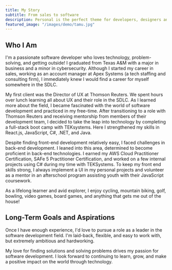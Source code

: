 ```yaml
---
title: My Story
subtitle: From sales to software
description: Personal is the perfect theme for developers, designers and other creatives.
featured_image: "/images/demo/tamu.jpg"
---
```


## Who I Am

I'm a passionate software developer who loves technology, problem-solving, and getting outside! I graduated from Texas A&M with a major in business and a minor in cybersecurity. Although I started my career in sales, working as an account manager at Apex Systems (a tech staffing and consulting firm), I immediately knew I would find a career for myself somewhere in the SDLC.

My first client was the Director of UX at Thomson Reuters. We spent hours over lunch learning all about UX and their role in the SDLC. As I learned more about the field, I became fascinated with the world of software development and practiced in my free-time. After transitioning to a role with Thomson Reuters and receiving mentorship from members of their development team, I decided to take the leap into technology by completing a full-stack boot camp with TEKsystems. Here I strengthened my skills in React.js, JavaScript, C#, .NET, and Java.

Despite finding front-end development relatively easy, I faced challenges in back-end development. I leaned into this area, determined to become proficient in back-end technologies. I earned my AWS Cloud Practitioner Certification, SAFe 5 Practitioner Certification, and worked on a few internal projects using C# during my time with TEKSystems. To keep my front end skills strong, I always implement a UI in my personal projects and volunteer as a mentor in an afterschool program assisting youth with their JavaScript coursework.

As a lifelong learner and avid explorer, I enjoy cycling, mountain biking, golf, bowling, video games, board games, and anything that gets me out of the house!

## Long-Term Goals and Aspirations

Once I have enough experience, I'd love to pursue a role as a leader in the software development field. I'm laid-back, flexible, and easy to work with, but extremely ambitious and hardworking.

My love for finding solutions and solving problems drives my passion for software development. I look forward to continuing to learn, grow, and make a positive impact on the world through technology.
